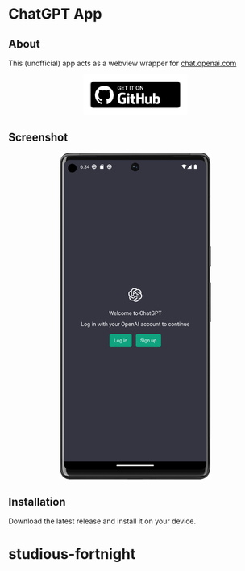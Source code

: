 # ChatGPT App

## About

This (unofficial) app acts as a webview wrapper for [chat.openai.com](https://chat.openai.com)


<div align="center">
<a href='https://github.com/matthaigh27/ChatGPT-android-app/releases/latest'><img alt='Get it on Github' src='./docs/assets/badge_github.png' height='80px'/></a>
</div>

## Screenshot

<div align="center">
<img src="./docs/assets/Screenshot_Pixel6pro.png" width="300"  />
</div>

## Installation

Download the latest release and install it on your device.
# studious-fortnight

